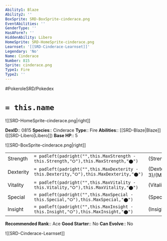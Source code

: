 ```yaml
---
Ability1: Blaze
Ability2: ''
BoxSprite: SRD-BoxSprite-cinderace.png
EventAbilities: ''
GenderType: ''
HasAForm?: ''
HiddenAbility: Libero
HomeSprite: SRD-HomeSprite-cinderace.png
Learnset: '[[SRD-Cinderace-Learnset]]'
Legendary: 'No'
Name: Cinderace
Number: 815
Sprite: cinderace.png
Type1: Fire
Type2: ''
---
```


#PokeroleSRD/Pokedex

# `= this.name`

![[SRD-HomeSprite-cinderace.png|right]]

**DexID**:: 0815
**Species**:: Cinderace
**Type**:: Fire
**Abilities**:: [[SRD-Blaze|Blaze]] ([[SRD-Libero|Libero]])
**Base HP**:: 5

![[SRD-BoxSprite-cinderace.png|right]]

|           |                                                                                        |                                          |
| --------- | -------------------------------------------------------------------------------------- | ---------------------------------------- |
| Strength  | `= padleft(padright("",this.MaxStrength - this.Strength,"⭘"),this.MaxStrength,"⬤")`    | (Strength::3)/(MaxStrength::6)   |
| Dexterity | `= padleft(padright("",this.MaxDexterity - this.Dexterity,"⭘"),this.MaxDexterity,"⬤")` | (Dexterity:: 3)/(MaxDexterity::7) |
| Vitality  | `= padleft(padright("",this.MaxVitality - this.Vitality,"⭘"),this.MaxVitality,"⬤")`    | (Vitality::2)/(MaxVitality::5)   |
| Special   | `= padleft(padright("",this.MaxSpecial - this.Special,"⭘"),this.MaxSpecial,"⬤")`       | (Special::2)/(MaxSpecial::4)     |
| Insight   | `= padleft(padright("",this.MaxInsight - this.Insight,"⭘"),this.MaxInsight,"⬤")`       | (Insight::2)/(MaxInsight::5)     |

**Recommended Rank**:: Ace
**Good Starter**:: No
**Can Evolve**:: No

![[SRD-Cinderace-Learnset]]
